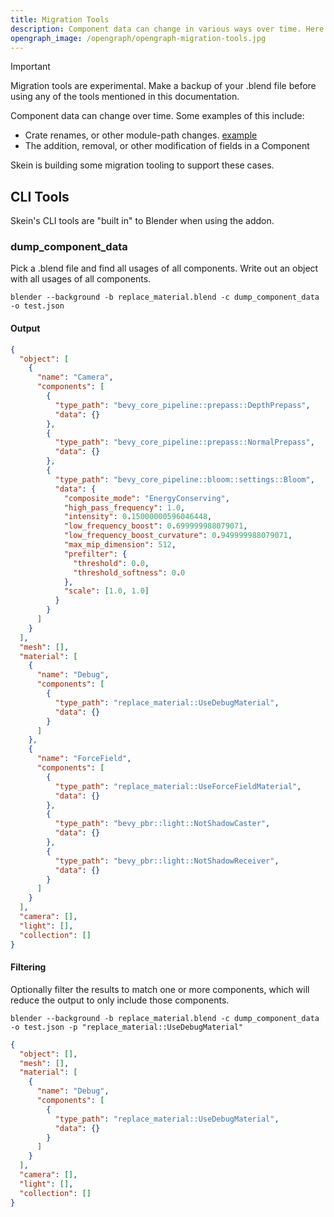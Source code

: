 ```yaml
---
title: Migration Tools
description: Component data can change in various ways over time. Here are some tools to aid that process.
opengraph_image: /opengraph/opengraph-migration-tools.jpg
---
```


> [!IMPORTANT]
>
> Migration tools are experimental. Make a backup of your .blend file before using any of the tools mentioned in this documentation.

Component data can change over time. Some examples of this include:

- Crate renames, or other module-path changes. [example](https://github.com/bevyengine/bevy/pull/18813)
- The addition, removal, or other modification of fields in a Component

Skein is building some migration tooling to support these cases.

## CLI Tools

Skein's CLI tools are "built in" to Blender when using the addon.

### dump_component_data

Pick a .blend file and find all usages of all components. Write out an object with all usages of all components.

```
blender --background -b replace_material.blend -c dump_component_data -o test.json
```

#### Output

```json
{
  "object": [
    {
      "name": "Camera",
      "components": [
        {
          "type_path": "bevy_core_pipeline::prepass::DepthPrepass",
          "data": {}
        },
        {
          "type_path": "bevy_core_pipeline::prepass::NormalPrepass",
          "data": {}
        },
        {
          "type_path": "bevy_core_pipeline::bloom::settings::Bloom",
          "data": {
            "composite_mode": "EnergyConserving",
            "high_pass_frequency": 1.0,
            "intensity": 0.15000000596046448,
            "low_frequency_boost": 0.699999988079071,
            "low_frequency_boost_curvature": 0.949999988079071,
            "max_mip_dimension": 512,
            "prefilter": {
              "threshold": 0.0,
              "threshold_softness": 0.0
            },
            "scale": [1.0, 1.0]
          }
        }
      ]
    }
  ],
  "mesh": [],
  "material": [
    {
      "name": "Debug",
      "components": [
        {
          "type_path": "replace_material::UseDebugMaterial",
          "data": {}
        }
      ]
    },
    {
      "name": "ForceField",
      "components": [
        {
          "type_path": "replace_material::UseForceFieldMaterial",
          "data": {}
        },
        {
          "type_path": "bevy_pbr::light::NotShadowCaster",
          "data": {}
        },
        {
          "type_path": "bevy_pbr::light::NotShadowReceiver",
          "data": {}
        }
      ]
    }
  ],
  "camera": [],
  "light": [],
  "collection": []
}
```

#### Filtering

Optionally filter the results to match one or more components, which will reduce the output to only include those components.

```
blender --background -b replace_material.blend -c dump_component_data -o test.json -p "replace_material::UseDebugMaterial"
```

```json
{
  "object": [],
  "mesh": [],
  "material": [
    {
      "name": "Debug",
      "components": [
        {
          "type_path": "replace_material::UseDebugMaterial",
          "data": {}
        }
      ]
    }
  ],
  "camera": [],
  "light": [],
  "collection": []
}
```
